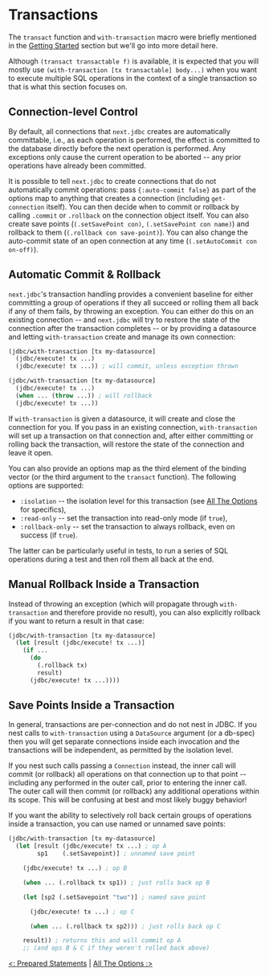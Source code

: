 # Transactions

The `transact` function and `with-transaction` macro were briefly mentioned in the [Getting Started](/doc/getting-started.md) section but we'll go into more detail here.

Although `(transact transactable f)` is available, it is expected that you will mostly use `(with-transaction [tx transactable] body...)` when you want to execute multiple SQL operations in the context of a single transaction so that is what this section focuses on.

## Connection-level Control

By default, all connections that `next.jdbc` creates are automatically committable, i.e., as each operation is performed, the effect is committed to the database directly before the next operation is performed. Any exceptions only cause the current operation to be aborted -- any prior operations have already been committed.

It is possible to tell `next.jdbc` to create connections that do not automatically commit operations: pass `{:auto-commit false}` as part of the options map to anything that creates a connection (including `get-connection` itself). You can then decide when to commit or rollback by calling `.commit` or `.rollback` on the connection object itself. You can also create save points (`(.setSavePoint con)`, `(.setSavePoint con name)`) and rollback to them (`(.rollback con save-point)`). You can also change the auto-commit state of an open connection at any time (`(.setAutoCommit con on-off)`).

## Automatic Commit & Rollback

`next.jdbc`'s transaction handling provides a convenient baseline for either committing a group of operations if they all succeed or rolling them all back if any of them fails, by throwing an exception. You can either do this on an existing connection -- and `next.jdbc` will try to restore the state of the connection after the transaction completes -- or by providing a datasource and letting `with-transaction` create and manage its own connection:

```clojure
(jdbc/with-transaction [tx my-datasource]
  (jdbc/execute! tx ...)
  (jdbc/execute! tx ...)) ; will commit, unless exception thrown

(jdbc/with-transaction [tx my-datasource]
  (jdbc/execute! tx ...)
  (when ... (throw ...)) ; will rollback
  (jdbc/execute! tx ...))
```

If `with-transaction` is given a datasource, it will create and close the connection for you. If you pass in an existing connection, `with-transaction` will set up a transaction on that connection and, after either committing or rolling back the transaction, will restore the state of the connection and leave it open.

You can also provide an options map as the third element of the binding vector (or the third argument to the `transact` function). The following options are supported:

* `:isolation` -- the isolation level for this transaction (see [All The Options](/doc/all-the-options.md) for specifics),
* `:read-only` -- set the transaction into read-only mode (if `true`),
* `:rollback-only` -- set the transaction to always rollback, even on success (if `true`).

The latter can be particularly useful in tests, to run a series of SQL operations during a test and then roll them all back at the end.

## Manual Rollback Inside a Transaction

Instead of throwing an exception (which will propagate through `with-transaction` and therefore provide no result), you can also explicitly rollback if you want to return a result in that case:

```clojure
(jdbc/with-transaction [tx my-datasource]
  (let [result (jdbc/execute! tx ...)]
    (if ...
      (do
        (.rollback tx)
        result)
      (jdbc/execute! tx ...))))
```

## Save Points Inside a Transaction

In general, transactions are per-connection and do not nest in JDBC. If you nest calls to `with-transaction` using a `DataSource` argument (or a db-spec) then you will get separate connections inside each invocation and the transactions will be independent, as permitted by the isolation level.

If you nest such calls passing a `Connection` instead, the inner call will commit (or rollback) all operations on that connection up to that point -- including any performed in the outer call, prior to entering the inner call. The outer call will then commit (or rollback) any additional operations within its scope. This will be confusing at best and most likely buggy behavior!

If you want the ability to selectively roll back certain groups of operations inside a transaction, you can use named or unnamed save points:

```clojure
(jdbc/with-transaction [tx my-datasource]
  (let [result (jdbc/execute! tx ...) ; op A
        sp1    (.setSavepoint)] ; unnamed save point

    (jdbc/execute! tx ...) ; op B

    (when ... (.rollback tx sp1)) ; just rolls back op B

    (let [sp2 (.setSavepoint "two")] ; named save point

      (jdbc/execute! tx ...) ; op C

      (when ... (.rollback tx sp2))) ; just rolls back op C

    result)) ; returns this and will commit op A
    ;; (and ops B & C if they weren't rolled back above)
```

[<: Prepared Statements](/doc/prepared-statements.md) | [All The Options :>](/doc/all-the-options.md)
